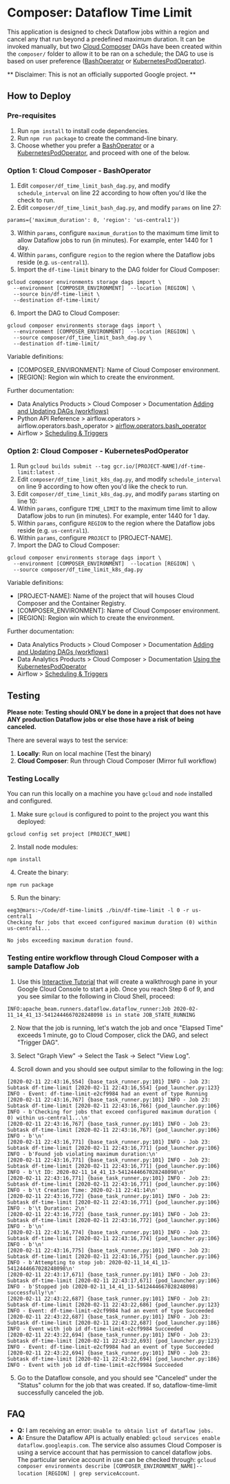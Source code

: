 # Composer: Dataflow Time Limit

This application is designed to check Dataflow jobs within a region and cancel any that run beyond a predefined maximum duration. It can be invoked manually, but two [Cloud Composer](https://cloud.google.com/composer) DAGs have been created within the `composer/` folder to allow it to be ran on a schedule; the DAG to use is based on user preference ([BashOperator](https://airflow.apache.org/docs/stable/_api/airflow/operators/bash_operator/index.html#module-airflow.operators.bash_operator) or [KubernetesPodOperator](https://cloud.google.com/composer/docs/how-to/using/using-kubernetes-pod-operator)).

** Disclaimer: This is not an officially supported Google project. **

## How to Deploy

### Pre-requisites

1. Run `npm install` to install code dependencies.
2. Run `npm run package` to create the command-line binary.
3. Choose whether you prefer a [BashOperator](https://airflow.apache.org/docs/stable/_api/airflow/operators/bash_operator/index.html#module-airflow.operators.bash_operator) or a [KubernetesPodOperator](https://cloud.google.com/composer/docs/how-to/using/using-kubernetes-pod-operator), and proceed with one of the below.

### Option 1: Cloud Composer - BashOperator

1. Edit `composer/df_time_limit_bash_dag.py`, and modify `schedule_interval` on line 22 according to how often you'd like the check to run.
2. Edit `composer/df_time_limit_bash_dag.py`, and modify `params` on line 27:

```
params={'maximum_duration': 0, 'region': 'us-central1'})
```

3. Within `params`, configure `maximum_duration` to the maximum time limit to allow Dataflow jobs to run (in minutes). For example, enter 1440 for 1 day.
4. Within `params`, configure `region` to the region where the Dataflow jobs reside (e.g. `us-central1`).
5. Import the `df-time-limit` binary to the DAG folder for Cloud Composer:

```
gcloud composer environments storage dags import \
  --environment [COMPOSER_ENVIRONMENT]  --location [REGION] \
  --source bin/df-time-limit \
  --destination df-time-limit/
```

6. Import the DAG to Cloud Composer:

```
gcloud composer environments storage dags import \
  --environment [COMPOSER_ENVIRONMENT]  --location [REGION] \
  --source composer/df_time_limit_bash_dag.py \
  --destination df-time-limit/
```

Variable definitions:

-   [COMPOSER_ENVIRONMENT]: Name of Cloud Composer environment.
-   [REGION]: Region win which to create the environment.

Further documentation:

-   Data Analytics Products > Cloud Composer > Documentation [Adding and Updating DAGs (workflows)](https://cloud.google.com/composer/docs/how-to/using/managing-dags)
-   Python API Reference > airflow.operators > airflow.operators.bash_operator > [airflow.operators.bash_operator](https://airflow.apache.org/docs/stable/_api/airflow/operators/bash_operator/index.html#module-airflow.operators.bash_operator)
-   Airflow > [Scheduling & Triggers](https://airflow.apache.org/docs/stable/scheduler.html)

### Option 2: Cloud Composer - KubernetesPodOperator

1. Run `gcloud builds submit --tag gcr.io/[PROJECT-NAME]/df-time-limit:latest .`
2. Edit `composer/df_time_limit_k8s_dag.py`, and modify `schedule_interval` on line 9 according to how often you'd like the check to run.
3. Edit `composer/df_time_limit_k8s_dag.py`, and modify `params` starting on line 10:
4. Within `params`, configure `TIME_LIMIT` to the maximum time limit to allow Dataflow jobs to run (in minutes). For example, enter 1440 for 1 day.
5. Within `params`, configure `REGION` to the region where the Dataflow jobs reside (e.g. `us-central1`).
6. Within `params`, configure `PROJECT` to [PROJECT-NAME].
7. Import the DAG to Cloud Composer:

```
gcloud composer environments storage dags import \
  --environment [COMPOSER_ENVIRONMENT]  --location [REGION] \
  --source composer/df_time_limit_k8s_dag.py
```

Variable definitions:

-   [PROJECT-NAME]: Name of the project that will houses Cloud Composer and the Container Registry.
-   [COMPOSER_ENVIRONMENT]: Name of Cloud Composer environment.
-   [REGION]: Region win which to create the environment.

Further documentation:

-   Data Analytics Products > Cloud Composer > Documentation [Adding and Updating DAGs (workflows)](https://cloud.google.com/composer/docs/how-to/using/managing-dags)
-   Data Analytics Products > Cloud Composer > Documentation [Using the KubernetesPodOperator](https://cloud.google.com/composer/docs/how-to/using/using-kubernetes-pod-operator)
-   Airflow > [Scheduling & Triggers](https://airflow.apache.org/docs/stable/scheduler.html)

## Testing

**Please note: Testing should ONLY be done in a project that does not have ANY production Dataflow jobs or else those have a risk of being canceled.**

There are several ways to test the service:

1. **Locally**: Run on local machine (Test the binary)
2. **Cloud Composer**: Run through Cloud Composer (Mirror full workflow)

### Testing Locally

You can run this locally on a machine you have `gcloud` and `node` installed and configured.

1. Make sure `gcloud` is configured to point to the project you want this deployed:

```
gcloud config set project [PROJECT_NAME]
```

2. Install node modules:

```
npm install
```

4. Create the binary:

```
npm run package
```

5. Run the binary:

```
eeg3@mars:~/Code/df-time-limit$ ./bin/df-time-limit -l 0 -r us-central1
Checking for jobs that exceed configured maximum duration (0) within us-central1...

No jobs exceeding maximum duration found.
```

### Testing entire workflow through Cloud Composer with a sample Dataflow Job

1. Use this [Interactive Tutorial](https://console.cloud.google.com/dataflow?walkthrough_tutorial_id=dataflow_index) that will create a walkthrough pane in your Google Cloud Console to start a job. Once you reach Step 6 of 9, and you see similar to the following in Cloud Shell, proceed:

```
INFO:apache_beam.runners.dataflow.dataflow_runner:Job 2020-02-11_14_41_13-5412444667028248098 is in state JOB_STATE_RUNNING
```

2. Now that the job is running, let's watch the job and once "Elapsed Time" exceeds 1 minute, go to Cloud Composer, click the DAG, and select "Trigger DAG".

3. Select "Graph View" -> Select the Task -> Select "View Log".

4. Scroll down and you should see output similar to the following in the log:

```
[2020-02-11 22:43:16,554] {base_task_runner.py:101} INFO - Job 23: Subtask df-time-limit [2020-02-11 22:43:16,554] {pod_launcher.py:123} INFO - Event: df-time-limit-e2cf9984 had an event of type Running
[2020-02-11 22:43:16,767] {base_task_runner.py:101} INFO - Job 23: Subtask df-time-limit [2020-02-11 22:43:16,766] {pod_launcher.py:106} INFO - b'Checking for jobs that exceed configured maximum duration ( 0) within us-central1...\n'
[2020-02-11 22:43:16,767] {base_task_runner.py:101} INFO - Job 23: Subtask df-time-limit [2020-02-11 22:43:16,767] {pod_launcher.py:106} INFO - b'\n'
[2020-02-11 22:43:16,771] {base_task_runner.py:101} INFO - Job 23: Subtask df-time-limit [2020-02-11 22:43:16,771] {pod_launcher.py:106} INFO - b'Found job violating maximum duration:\n'
[2020-02-11 22:43:16,771] {base_task_runner.py:101} INFO - Job 23: Subtask df-time-limit [2020-02-11 22:43:16,771] {pod_launcher.py:106} INFO - b'\t ID: 2020-02-11_14_41_13-5412444667028248098\n'
[2020-02-11 22:43:16,771] {base_task_runner.py:101} INFO - Job 23: Subtask df-time-limit [2020-02-11 22:43:16,771] {pod_launcher.py:106} INFO - b'\t Creation Time: 2020-02-11 22:41:14\n'
[2020-02-11 22:43:16,772] {base_task_runner.py:101} INFO - Job 23: Subtask df-time-limit [2020-02-11 22:43:16,771] {pod_launcher.py:106} INFO - b'\t Duration: 2\n'
[2020-02-11 22:43:16,772] {base_task_runner.py:101} INFO - Job 23: Subtask df-time-limit [2020-02-11 22:43:16,772] {pod_launcher.py:106} INFO - b'\n'
[2020-02-11 22:43:16,774] {base_task_runner.py:101} INFO - Job 23: Subtask df-time-limit [2020-02-11 22:43:16,774] {pod_launcher.py:106} INFO - b'\n'
[2020-02-11 22:43:16,775] {base_task_runner.py:101} INFO - Job 23: Subtask df-time-limit [2020-02-11 22:43:16,775] {pod_launcher.py:106} INFO - b'Attempting to stop job: 2020-02-11_14_41_13-5412444667028248098\n'
[2020-02-11 22:43:17,671] {base_task_runner.py:101} INFO - Job 23: Subtask df-time-limit [2020-02-11 22:43:17,671] {pod_launcher.py:106} INFO - b'Stopped job (2020-02-11_14_41_13-5412444667028248098) successfully!\n'
[2020-02-11 22:43:22,687] {base_task_runner.py:101} INFO - Job 23: Subtask df-time-limit [2020-02-11 22:43:22,686] {pod_launcher.py:123} INFO - Event: df-time-limit-e2cf9984 had an event of type Succeeded
[2020-02-11 22:43:22,687] {base_task_runner.py:101} INFO - Job 23: Subtask df-time-limit [2020-02-11 22:43:22,687] {pod_launcher.py:186} INFO - Event with job id df-time-limit-e2cf9984 Succeeded
[2020-02-11 22:43:22,694] {base_task_runner.py:101} INFO - Job 23: Subtask df-time-limit [2020-02-11 22:43:22,693] {pod_launcher.py:123} INFO - Event: df-time-limit-e2cf9984 had an event of type Succeeded
[2020-02-11 22:43:22,694] {base_task_runner.py:101} INFO - Job 23: Subtask df-time-limit [2020-02-11 22:43:22,694] {pod_launcher.py:186} INFO - Event with job id df-time-limit-e2cf9984 Succeeded
```

5. Go to the Dataflow console, and you should see "Canceled" under the "Status" column for the job that was created. If so, dataflow-time-limit successfully canceled the job.

## FAQ

-   **Q:** I am receiving an error: `Unable to obtain list of dataflow jobs.`
-   **A:** Ensure the Dataflow API is actually enabled: `gcloud services enable dataflow.googleapis.com`. The service also assumes Cloud Composer is using a service account that has permission to cancel dataflow jobs. The particular service account in use can be checked through: `gcloud composer environments describe [COMPOSER_ENVIRONMENT_NAME]--location [REGION] | grep serviceAccount`.
